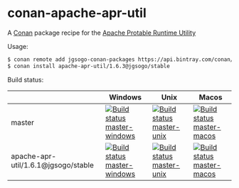 # conan-apache-apr-util
A [Conan](https://conan.io) package recipe for the [Apache Protable Runtime Utility](https://apr.apache.org/)

Usage:
```bash
$ conan remote add jgsogo-conan-packages https://api.bintray.com/conan/jgsogo/conan-packages
$ conan install apache-apr-util/1.6.3@jgsogo/stable
```

Build status:

<table>
    <thead>
        <tr>
            <th></th>
            <th>Windows</th>
            <th>Unix</th>
            <th>Macos</th>
        </tr>
    </thead>
    <tr>
        <td>master</td>
        <td><a href="https://ci.appveyor.com/project/jgsogo/conan-apache-apr-util"><img src="https://ci.appveyor.com/api/projects/status/ew5vn8xnie3mjb29/branch/master" alt="Build status master-windows"/></a></td>
        <td><a href="https://travis-ci.org/jgsogo/conan-apache-apr-util/branches"><img src="https://travis-ci.org/jgsogo/conan-apache-apr.svg?branch=master" alt="Build status master-unix"/></a></td>
        <td><a href="https://travis-ci.org/jgsogo/conan-apache-apr-util/branches"><img src="https://travis-ci.org/jgsogo/conan-apache-apr.svg?branch=master" alt="Build status master-macos"/></a></td>
    </tr>
    <tr>
        <td>apache-apr-util/1.6.1@jgsogo/stable</td>
        <td><a href="https://ci.appveyor.com/project/jgsogo/conan-apache-apr-util"><img src="https://ci.appveyor.com/api/projects/status/ew5vn8xnie3mjb29/branch/stable/v1.6.1" alt="Build status master-windows"/></a></td>
        <td><a href="https://travis-ci.org/jgsogo/conan-apache-apr-util/branches"><img src="https://travis-ci.org/jgsogo/conan-apache-apr-util.svg?branch=stable%2Fv1.6.1" alt="Build status master-unix"/></a></td>
        <td><a href="https://travis-ci.org/jgsogo/conan-apache-apr-util/branches"><img src="https://travis-ci.org/jgsogo/conan-apache-apr-util.svg?branch=stable%2Fv1.6.1" alt="Build status master-macos"/></a></td>
    </tr>
</table>


